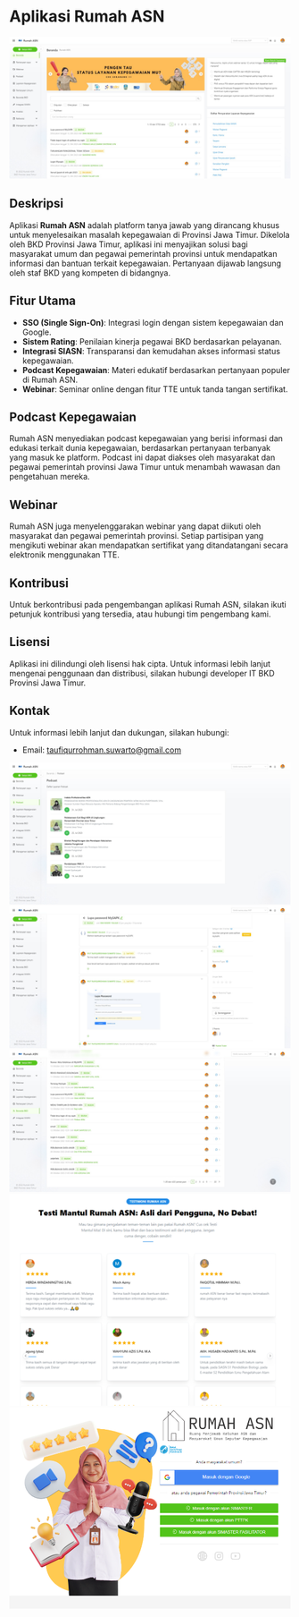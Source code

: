 # Aplikasi Rumah ASN

![Screenshot Aplikasi](./screenshots/1.1.png) <!-- Ganti dengan URL screenshot asli -->

## Deskripsi

Aplikasi **Rumah ASN** adalah platform tanya jawab yang dirancang khusus untuk menyelesaikan masalah kepegawaian di Provinsi Jawa Timur. Dikelola oleh BKD Provinsi Jawa Timur, aplikasi ini menyajikan solusi bagi masyarakat umum dan pegawai pemerintah provinsi untuk mendapatkan informasi dan bantuan terkait kepegawaian. Pertanyaan dijawab langsung oleh staf BKD yang kompeten di bidangnya.

## Fitur Utama

- **SSO (Single Sign-On)**: Integrasi login dengan sistem kepegawaian dan Google.
- **Sistem Rating**: Penilaian kinerja pegawai BKD berdasarkan pelayanan.
- **Integrasi SIASN**: Transparansi dan kemudahan akses informasi status kepegawaian.
- **Podcast Kepegawaian**: Materi edukatif berdasarkan pertanyaan populer di Rumah ASN.
- **Webinar**: Seminar online dengan fitur TTE untuk tanda tangan sertifikat.

## Podcast Kepegawaian

Rumah ASN menyediakan podcast kepegawaian yang berisi informasi dan edukasi terkait dunia kepegawaian, berdasarkan pertanyaan terbanyak yang masuk ke platform. Podcast ini dapat diakses oleh masyarakat dan pegawai pemerintah provinsi Jawa Timur untuk menambah wawasan dan pengetahuan mereka.

## Webinar

Rumah ASN juga menyelenggarakan webinar yang dapat diikuti oleh masyarakat dan pegawai pemerintah provinsi. Setiap partisipan yang mengikuti webinar akan mendapatkan sertifikat yang ditandatangani secara elektronik menggunakan TTE.

## Kontribusi

Untuk berkontribusi pada pengembangan aplikasi Rumah ASN, silakan ikuti petunjuk kontribusi yang tersedia, atau hubungi tim pengembang kami.

## Lisensi

Aplikasi ini dilindungi oleh lisensi hak cipta. Untuk informasi lebih lanjut mengenai penggunaan dan distribusi, silakan hubungi developer IT BKD Provinsi Jawa Timur.

## Kontak

Untuk informasi lebih lanjut dan dukungan, silakan hubungi:

- Email: <taufiqurrohman.suwarto@gmail.com>

![Screenshot Podcast](./screenshots/5.png) <!-- Ganti dengan URL screenshot asli -->
![Screenshot Podcast](./screenshots/4.png) <!-- Ganti dengan URL screenshot asli -->
![Screenshot Podcast](./screenshots/3.png) <!-- Ganti dengan URL screenshot asli -->
![Screenshot Podcast](./screenshots/2.png) <!-- Ganti dengan URL screenshot asli -->
![Screenshot Podcast](./screenshots/1.png) <!-- Ganti dengan URL screenshot asli -->
